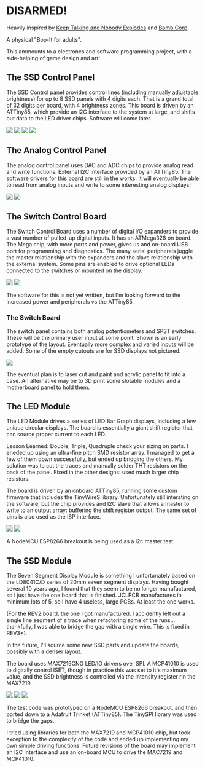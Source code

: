 # DISARMED!

Heavily inspired by [Keep Talking and Nobody Explodes](https://keeptalkinggame.com/) and [Bomb Corp](https://www.jackboxgames.com/bomb-corp/).

A physical "Bop-It for adults". 

This ammounts to a electroncs and software programming project, with a side-helping of game design and art!

## The SSD Control Panel
The SSD Control panel provides control lines (including manually adjustable brightness) for up to 8 SSD panels with 4 digits each. That is a grand total of 32 digits per board, with 4 brightness zones.
This board is driven by an ATTiny85, which provide an I2C interface to the system at large, and shifts out data to the LED driver chips.
Software will come later.

![](asset/SSD_Panel-brd.png)
![](asset/SSD_Control_Front.png)
![](asset/SSD4_Row-brd.png)
![](asset/SSD8_Row-brd.png)

## The Analog Control Panel
The analog control panel uses DAC and ADC chips to provide analog read and write functions. External I2C interface provided by an ATTiny85. 
The software drivers for this board are still in the works. It will eventually be able to read from analog inputs and write to some interesting analog displays!

![](asset/Analog_Panel-brd.png)
![](asset/Analog_Control_Front.png)

## The Switch Control Board
The Switch Control Board uses a number of digital I/O expanders to provide a vast number of pulled-up digital inputs. It has an ATMega328 on board. The Mega chip, with more ports and power, gives us and on-board USB port for programming and diagnostics. The many serial peripherals juggle the master relationship with the expanders and the slave relationship with the external system. Some pins are enabled to drive optional LEDs connected to the switches or mounted on the display.

![](asset/Switch_Panel-brd.png)
![](asset/Switch_Control_Front.png)

The software for this is not yet written, but I'm looking forward to the increased power and peripherals vs the ATTiny85.

### The Switch Board
The switch panel contains both analog potentiometers and SPST switches. These will be the primary user input at some point.
Shown is an early prototype of the layout. Eventually more complex and varied inputs will be added. Some of the empty cutouts are for SSD displays not pictured.

![](asset/Switches_Prototype_Front.png)

The eventual plan is to laser cut and paint and acrylic panel to fit into a case. An alternative may be to 3D print some slotable modules and a motherboard panel to hold them.

## The LED Module
The LED Module drives a series of LED Bar Graph displays, including a few unique circular displays.
The board is essentially a giant shift register that can source proper current to each LED.

Lesson Learned: Double, Triple, Quadruple check your sizing on parts. I eneded up using an ultra-fine pitch SMD resistor array.
I managed to get a few of them down successfully, but ended up bridging the others. My solution was to cut the traces and manually solder THT resistors on the back of the panel.
Fixed in the other designs: used much larger chip resistors.

The board is driven by an onboard ATTiny85, running some custom firmware that includes the TinyWireS library. Unfortunately still interating on the software, but the chip provides and I2C slave that allows a master to write to an output array: buffering the shift register output.
The same set of pins is also used as the ISP interface.

![](asset/LED_Panel-brd.png)
![](asset/LED_Front.png)

A NodeMCU ESP8266 breakout is being used as a i2c master test.

## The SSD Module
The Seven Segment Display Module is something I unfortunately based on the LD8041C/D series of 20mm seven segment displays.
Having bought several 10 years ago, I found that they seem to be no longer manufactured, so I just have the one board that is finished.
JCLPCB manufactures in minimum lots of 5, so I have 4 useless, large PCBs. At least the one works.

(For the REV2 board, the one I got manufactured, I accidently left out a single line segment of a trace when refactoring some of the runs... thankfully, I was able to bridge the gap with a single wire. This is fixed in REV3+).

In the future, I'll source some new SSD parts and update the boards, possibly with a denser layout.

The board uses MAX7219CNG LED/IO drivers over SPI. A MCP41010 is used to digitally control ISET, though in practice this was set to it's maximum value, and the SSD brightness is controlled via the Intensity register rin the MAX7219.

![](asset/SSD_Module.gif)
![](asset/SSD_Front.png)
![](asset/SSD_Back.png)

The test code was prototyped on a NodeMCU ESP8266 breakout, and then ported down to a Adafruit Trinket (ATTiny85). The TinySPI library was used to bridge the gaps.


I tried using libraries for both the MAX7219 and MCP41010 chip, but took exception to the complexity of the code and ended up implementing my own simple driving functions.
Future revisions of the board may implement an I2C interface and use an on-board MCU to drive the MAC7219 and MCP41010.